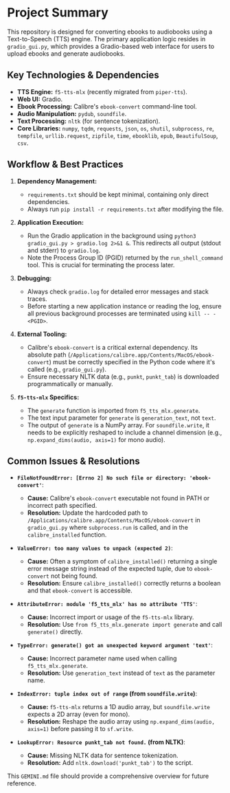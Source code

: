# Project Summary

This repository is designed for converting ebooks to audiobooks using a Text-to-Speech (TTS) engine. The primary application logic resides in `gradio_gui.py`, which provides a Gradio-based web interface for users to upload ebooks and generate audiobooks.

## Key Technologies & Dependencies

*   **TTS Engine:** `f5-tts-mlx` (recently migrated from `piper-tts`).
*   **Web UI:** Gradio.
*   **Ebook Processing:** Calibre's `ebook-convert` command-line tool.
*   **Audio Manipulation:** `pydub`, `soundfile`.
*   **Text Processing:** `nltk` (for sentence tokenization).
*   **Core Libraries:** `numpy`, `tqdm`, `requests`, `json`, `os`, `shutil`, `subprocess`, `re`, `tempfile`, `urllib.request`, `zipfile`, `time`, `ebooklib`, `epub`, `BeautifulSoup`, `csv`.

## Workflow & Best Practices

1.  **Dependency Management:**
    *   `requirements.txt` should be kept minimal, containing only direct dependencies.
    *   Always run `pip install -r requirements.txt` after modifying the file.

2.  **Application Execution:**
    *   Run the Gradio application in the background using `python3 gradio_gui.py > gradio.log 2>&1 &`. This redirects all output (stdout and stderr) to `gradio.log`.
    *   Note the Process Group ID (PGID) returned by the `run_shell_command` tool. This is crucial for terminating the process later.

3.  **Debugging:**
    *   Always check `gradio.log` for detailed error messages and stack traces.
    *   Before starting a new application instance or reading the log, ensure all previous background processes are terminated using `kill -- -<PGID>`.

4.  **External Tooling:**
    *   Calibre's `ebook-convert` is a critical external dependency. Its absolute path (`/Applications/calibre.app/Contents/MacOS/ebook-convert`) must be correctly specified in the Python code where it's called (e.g., `gradio_gui.py`).
    *   Ensure necessary NLTK data (e.g., `punkt`, `punkt_tab`) is downloaded programmatically or manually.

5.  **`f5-tts-mlx` Specifics:**
    *   The `generate` function is imported from `f5_tts_mlx.generate`.
    *   The text input parameter for `generate` is `generation_text`, not `text`.
    *   The output of `generate` is a NumPy array. For `soundfile.write`, it needs to be explicitly reshaped to include a channel dimension (e.g., `np.expand_dims(audio, axis=1)` for mono audio).

## Common Issues & Resolutions

*   **`FileNotFoundError: [Errno 2] No such file or directory: 'ebook-convert'`**:
    *   **Cause:** Calibre's `ebook-convert` executable not found in PATH or incorrect path specified.
    *   **Resolution:** Update the hardcoded path to `/Applications/calibre.app/Contents/MacOS/ebook-convert` in `gradio_gui.py` where `subprocess.run` is called, and in the `calibre_installed` function.

*   **`ValueError: too many values to unpack (expected 2)`**:
    *   **Cause:** Often a symptom of `calibre_installed()` returning a single error message string instead of the expected tuple, due to `ebook-convert` not being found.
    *   **Resolution:** Ensure `calibre_installed()` correctly returns a boolean and that `ebook-convert` is accessible.

*   **`AttributeError: module 'f5_tts_mlx' has no attribute 'TTS'`**:
    *   **Cause:** Incorrect import or usage of the `f5-tts-mlx` library.
    *   **Resolution:** Use `from f5_tts_mlx.generate import generate` and call `generate()` directly.

*   **`TypeError: generate() got an unexpected keyword argument 'text'`**:
    *   **Cause:** Incorrect parameter name used when calling `f5_tts_mlx.generate`.
    *   **Resolution:** Use `generation_text` instead of `text` as the parameter name.

*   **`IndexError: tuple index out of range` (from `soundfile.write`)**:
    *   **Cause:** `f5-tts-mlx` returns a 1D audio array, but `soundfile.write` expects a 2D array (even for mono).
    *   **Resolution:** Reshape the audio array using `np.expand_dims(audio, axis=1)` before passing it to `sf.write`.

*   **`LookupError: Resource punkt_tab not found.` (from NLTK)**:
    *   **Cause:** Missing NLTK data for sentence tokenization.
    *   **Resolution:** Add `nltk.download('punkt_tab')` to the script.

This `GEMINI.md` file should provide a comprehensive overview for future reference.
